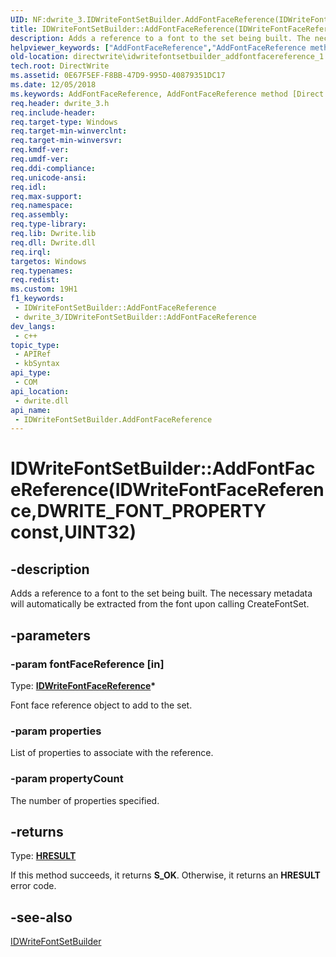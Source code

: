 ```yaml
---
UID: NF:dwrite_3.IDWriteFontSetBuilder.AddFontFaceReference(IDWriteFontFaceReference,DWRITE_FONT_PROPERTYconst,UINT32)
title: IDWriteFontSetBuilder::AddFontFaceReference(IDWriteFontFaceReference,DWRITE_FONT_PROPERTY const,UINT32) (dwrite_3.h)
description: Adds a reference to a font to the set being built. The necessary metadata will automatically be extracted from the font upon calling CreateFontSet.
helpviewer_keywords: ["AddFontFaceReference","AddFontFaceReference method [Direct Write]","AddFontFaceReference method [Direct Write]","IDWriteFontSetBuilder interface","IDWriteFontSetBuilder interface [Direct Write]","AddFontFaceReference method","IDWriteFontSetBuilder.AddFontFaceReference","IDWriteFontSetBuilder.AddFontFaceReference(IDWriteFontFaceReference","DWRITE_FONT_PROPERTY const","UINT32)","IDWriteFontSetBuilder::AddFontFaceReference","IDWriteFontSetBuilder::AddFontFaceReference(IDWriteFontFaceReference","DWRITE_FONT_PROPERTY const","UINT32)","directwrite.idwritefontsetbuilder_addfontfacereference_1","dwrite_3/IDWriteFontSetBuilder::AddFontFaceReference"]
old-location: directwrite\idwritefontsetbuilder_addfontfacereference_1.htm
tech.root: DirectWrite
ms.assetid: 0E67F5EF-F8BB-47D9-995D-40879351DC17
ms.date: 12/05/2018
ms.keywords: AddFontFaceReference, AddFontFaceReference method [Direct Write], AddFontFaceReference method [Direct Write],IDWriteFontSetBuilder interface, IDWriteFontSetBuilder interface [Direct Write],AddFontFaceReference method, IDWriteFontSetBuilder.AddFontFaceReference, IDWriteFontSetBuilder.AddFontFaceReference(IDWriteFontFaceReference,DWRITE_FONT_PROPERTY const,UINT32), IDWriteFontSetBuilder::AddFontFaceReference, IDWriteFontSetBuilder::AddFontFaceReference(IDWriteFontFaceReference,DWRITE_FONT_PROPERTY const,UINT32), directwrite.idwritefontsetbuilder_addfontfacereference_1, dwrite_3/IDWriteFontSetBuilder::AddFontFaceReference
req.header: dwrite_3.h
req.include-header: 
req.target-type: Windows
req.target-min-winverclnt: 
req.target-min-winversvr: 
req.kmdf-ver: 
req.umdf-ver: 
req.ddi-compliance: 
req.unicode-ansi: 
req.idl: 
req.max-support: 
req.namespace: 
req.assembly: 
req.type-library: 
req.lib: Dwrite.lib
req.dll: Dwrite.dll
req.irql: 
targetos: Windows
req.typenames: 
req.redist: 
ms.custom: 19H1
f1_keywords:
 - IDWriteFontSetBuilder::AddFontFaceReference
 - dwrite_3/IDWriteFontSetBuilder::AddFontFaceReference
dev_langs:
 - c++
topic_type:
 - APIRef
 - kbSyntax
api_type:
 - COM
api_location:
 - dwrite.dll
api_name:
 - IDWriteFontSetBuilder.AddFontFaceReference
---
```


# IDWriteFontSetBuilder::AddFontFaceReference(IDWriteFontFaceReference,DWRITE_FONT_PROPERTY const,UINT32)


## -description

Adds a reference to a font to the set being built. The necessary metadata will automatically be extracted from the font upon calling CreateFontSet.

## -parameters

### -param fontFaceReference [in]

Type: <b><a href="/windows/win32/api/dwrite_3/nn-dwrite_3-idwritefontfacereference">IDWriteFontFaceReference</a>*</b>

Font face reference object to add to the set.

### -param properties

List of properties to associate with the reference.

### -param propertyCount

The number of properties specified.

## -returns

Type: <b><a href="/windows/win32/com/structure-of-com-error-codes">HRESULT</a></b>

If this method succeeds, it returns <b>S_OK</b>. Otherwise, it returns an <b>HRESULT</b> error code.

## -see-also

<a href="/windows/win32/api/dwrite_3/nn-dwrite_3-idwritefontsetbuilder">IDWriteFontSetBuilder</a>

